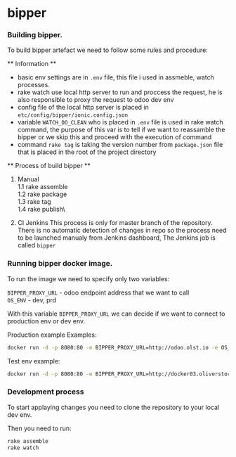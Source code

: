 # bipper
### Building bipper.
To build bipper artefact we need to follow some rules and procedure:

** Information **
 - basic env settings are in `.env` file, this file i used in assmeble, watch  processes.
 - rake watch use local http server to run and proccess the request, he is also responsible to proxy the request to odoo dev env
 - config file of the local http server is placed in `etc/config/bipper/ionic.config.json`
 - variable `WATCH_DO_CLEAN` who is placed in `.env` file is used in rake watch command, the purpose of this var is to tell if we want to reassamble the bipper or we skip this and proceed with the execution of command
- command `rake tag` is taking the version number from `package.json` file that is placed in the root of the project directory

** Process of build bipper **

1. Manual\
 1.1 rake assemble\
 1.2 rake package\
 1.3 rake tag\
 1.4 rake publish\

2. CI Jenkins
This process is only for master branch of the repository. There is no automatic detection of changes in repo so the process need to be launched manualy from Jenkins dashboard, The Jenkins job is called `bipper`

### Running bipper docker image.
To run the image we need to specify only two variables:

`BIPPER_PROXY_URL` - odoo endpoint address that we want to call\
`OS_ENV` - dev, prd

With this variable `BIPPER_PROXY_URL` we can decide if we want to connect to production env or dev env.

Production example Examples:
```sh
docker run -d -p 8080:80 -e BIPPER_PROXY_URL=http://odoo.olst.io -e OS_ENV=prd 721728311103.dkr.ecr.eu-west-1.amazonaws.com/oliverstore/bipper:X.Y.Z
```

Test env example:
```sh
docker run -d -p 8080:80 -e BIPPER_PROXY_URL=http://docker03.oliverstore.com:60160 -e OS_ENV=dev 721728311103.dkr.ecr.eu-west-1.amazonaws.com/oliverstore/bipper:X.Y.Z
```

### Development process
To start applaying changes you need to clone the repository to your local dev env. 

Then you need to run:
```sh
rake assemble
rake watch
```

